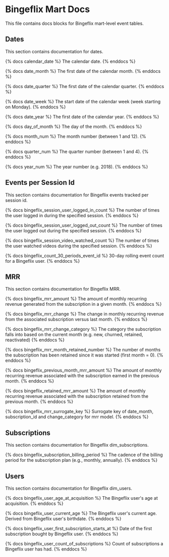 # Bingeflix Mart Docs
This file contains docs blocks for Bingeflix mart-level event tables.

## Dates
This section contains documentation for dates.

{% docs calendar_date %}
The calendar date.
{% enddocs %}

{% docs date_month %}
The first date of the calendar month.
{% enddocs %}

{% docs date_quarter %}
The first date of the calendar quarter.
{% enddocs %}

{% docs date_week %}
The start date of the calendar week (week starting on Monday).
{% enddocs %}

{% docs date_year %}
The first date of the calendar year.
{% enddocs %}

{% docs day_of_month %}
The day of the month.
{% enddocs %}

{% docs month_num %}
The month number (between 1 and 12).
{% enddocs %}

{% docs quarter_num %}
The quarter number (between 1 and 4).
{% enddocs %}

{% docs year_num %}
The year number (e.g. 2018).
{% enddocs %}

## Events per Session Id
This section contains documentation for Bingeflix events tracked per session id.

{% docs bingeflix_session_user_logged_in_count %}
The number of times the user logged in during the specified session.
{% enddocs %}

{% docs bingeflix_session_user_logged_out_count %}
The number of times the user logged out during the specified session.
{% enddocs %}

{% docs bingeflix_session_video_watched_count %}
The number of times the user watched videos during the specified session.
{% enddocs %}

{% docs bingeflix_count_30_periods_event_id %}
30-day rolling event count for a Bingeflix user.
{% enddocs %}

## MRR
This section contains documentation for Bingeflix MRR.

{% docs bingeflix_mrr_amount %}
The amount of monthly recurring revenue generated from the subscription in a given month.
{% enddocs %}

{% docs bingeflix_mrr_change %}
The change in monthly recurring revenue from the associated subscription versus last month.
{% enddocs %}

{% docs bingeflix_mrr_change_category %}
The category the subscription falls into based on the current month (e.g. new, churned, retained, reactivated)
{% enddocs %}

{% docs bingeflix_mrr_month_retained_number %}
The number of months the subscription has been retained since it was started (first month = 0).
{% enddocs %}

{% docs bingeflix_previous_month_mrr_amount %}
The amount of monthly recurring revenue associated with the subscription earned in the previous month.
{% enddocs %}

{% docs bingeflix_retained_mrr_amount %}
The amount of monthly recurring revenue associated with the subscription retained from the previous month.
{% enddocs %}

{% docs bingeflix_mrr_surrogate_key %}
Surrogate key of date_month,  subscription_id and change_category for mrr model.
{% enddocs %}

## Subscriptions
This section contains documentation for Bingeflix dim_subscriptions.

{% docs bingeflix_subscription_billing_period %}
The cadence of the billing period for the subscription plan (e.g., monthly, annually).
{% enddocs %}

## Users
This section contains documentation for Bingeflix dim_users.

{% docs bingeflix_user_age_at_acquisition %}
The Bingeflix user's age at acquisition.
{% enddocs %}

{% docs bingeflix_user_current_age %}
The Bingeflix user's current age. Derived from Bingeflix user's birthdate.
{% enddocs %}

{% docs bingeflix_user_first_subscription_starts_at %}
Date of the first subscription bought by Bingeflix user.
{% enddocs %}

{% docs bingeflix_user_count_of_subscriptions %}
Count of subscriptions a Bingeflix user has had.
{% enddocs %}
